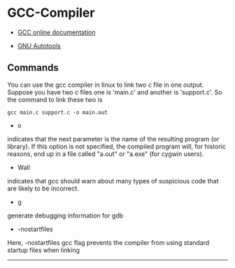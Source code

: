 GCC-Compiler 
=======================


- [GCC online documentation](https://gcc.gnu.org/onlinedocs/)

- [GNU Autotools](https://en.wikipedia.org/wiki/GNU_Autotools)

Commands
--------

You can use the gcc compiler in linux to link two c file in one output. Suppose you have two c files one is 'main.c' and another is 'support.c'. So the command to link these two is

```gcc main.c support.c -o main.out```

- o

indicates that the next parameter is the name of the resulting program (or library). If this option is not specified, the compiled program will, for historic reasons, end up in a file called "a.out" or "a.exe" (for cygwin users).

- Wall

indicates that gcc should warn about many types of suspicious code that are likely to be incorrect.

- g 

generate debugging information for gdb

- -nostartfiles 

Here, -nostartfiles gcc flag prevents the compiler from using standard startup files when linking

-----------------------------------------------------------------------------------------------------